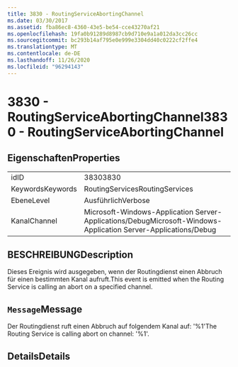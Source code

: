```yaml
---
title: 3830 - RoutingServiceAbortingChannel
ms.date: 03/30/2017
ms.assetid: fba86ec8-4360-43e5-be54-cce43270af21
ms.openlocfilehash: 19fa0b91289d8987cb9d710e9a1a012da3cc26cc
ms.sourcegitcommit: bc293b14af795e0e999e3304dd40c0222cf2ffe4
ms.translationtype: MT
ms.contentlocale: de-DE
ms.lasthandoff: 11/26/2020
ms.locfileid: "96294143"
---
```

# <a name="3830---routingserviceabortingchannel"></a><span data-ttu-id="270d2-102">3830 - RoutingServiceAbortingChannel</span><span class="sxs-lookup"><span data-stu-id="270d2-102">3830 - RoutingServiceAbortingChannel</span></span>

## <a name="properties"></a><span data-ttu-id="270d2-103">Eigenschaften</span><span class="sxs-lookup"><span data-stu-id="270d2-103">Properties</span></span>  
  
|||  
|-|-|  
|<span data-ttu-id="270d2-104">id</span><span class="sxs-lookup"><span data-stu-id="270d2-104">ID</span></span>|<span data-ttu-id="270d2-105">3830</span><span class="sxs-lookup"><span data-stu-id="270d2-105">3830</span></span>|  
|<span data-ttu-id="270d2-106">Keywords</span><span class="sxs-lookup"><span data-stu-id="270d2-106">Keywords</span></span>|<span data-ttu-id="270d2-107">RoutingServices</span><span class="sxs-lookup"><span data-stu-id="270d2-107">RoutingServices</span></span>|  
|<span data-ttu-id="270d2-108">Ebene</span><span class="sxs-lookup"><span data-stu-id="270d2-108">Level</span></span>|<span data-ttu-id="270d2-109">Ausführlich</span><span class="sxs-lookup"><span data-stu-id="270d2-109">Verbose</span></span>|  
|<span data-ttu-id="270d2-110">Kanal</span><span class="sxs-lookup"><span data-stu-id="270d2-110">Channel</span></span>|<span data-ttu-id="270d2-111">Microsoft-Windows-Application Server-Applications/Debug</span><span class="sxs-lookup"><span data-stu-id="270d2-111">Microsoft-Windows-Application Server-Applications/Debug</span></span>|  
  
## <a name="description"></a><span data-ttu-id="270d2-112">BESCHREIBUNG</span><span class="sxs-lookup"><span data-stu-id="270d2-112">Description</span></span>  

 <span data-ttu-id="270d2-113">Dieses Ereignis wird ausgegeben, wenn der Routingdienst einen Abbruch für einen bestimmten Kanal aufruft.</span><span class="sxs-lookup"><span data-stu-id="270d2-113">This event is emitted when the Routing Service is calling an abort on a specified channel.</span></span>  
  
## <a name="message"></a><span data-ttu-id="270d2-114">`Message`</span><span class="sxs-lookup"><span data-stu-id="270d2-114">Message</span></span>  

 <span data-ttu-id="270d2-115">Der Routingdienst ruft einen Abbruch auf folgendem Kanal auf: '%1'</span><span class="sxs-lookup"><span data-stu-id="270d2-115">The Routing Service is calling abort on channel: '%1'.</span></span>  
  
## <a name="details"></a><span data-ttu-id="270d2-116">Details</span><span class="sxs-lookup"><span data-stu-id="270d2-116">Details</span></span>
